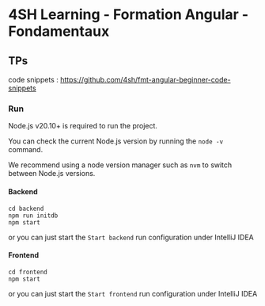# 4SH Learning - Formation Angular - Fondamentaux

## TPs

code snippets : https://github.com/4sh/fmt-angular-beginner-code-snippets

### Run

Node.js v20.10+ is required to run the project. 

You can check the current Node.js version by running the `node -v` command.

We recommend using a node version manager such as `nvm` to switch between Node.js versions.

#### Backend
```
cd backend
npm run initdb 
npm start
```

or you can just start the `Start backend` run configuration under IntelliJ IDEA

#### Frontend
```
cd frontend
npm start
```

or you can just start the `Start frontend` run configuration under IntelliJ IDEA

